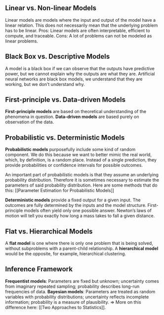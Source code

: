 ## Linear vs. Non-linear Models
Linear models are models where the input and output of the model have a linear relation. This does not necessarily mean that the underlying problem has to be linear.
Pros: Linear models are often interpretable, efficient to compute, and traceable.
Cons: A lot of problems can not be modeled as linear problems.
## Black Box vs. Descriptive Models
A model is a black box if we can observe that the outputs have predictive power, but we cannot explain why the outputs are what they are. Artificial neural networks are black box models, we understand that they are working, but we don't understand why.
## First-principle vs. Data-driven Models
**First-principle models** are based on theoretical understanding of the phenomena in question. **Data-driven models** are based purely on observation of the data. 
## Probabilistic vs. Deterministic Models
**Probabilistic models** purposefully include some kind of random component. We do this because we want to better mimic the real world, which, by definition, is a random place. Instead of a single prediction, they provide probabilities or confidence intervals for possible outcomes.

An important part of probabilistic models is that they assume an underlying probability distribution. Therefore it is sometimes necessary to estimate the parameters of said probability distribution. Here are some methods that do this: [[Parameter Estimation for Probabilistic Models]]

**Deterministic models** provide a fixed output for a given input. The outcomes are fully determined by the inputs and the model structure. First-principle models often yield only one possible answer. Newton’s laws of motion will tell you exactly how long a mass takes to fall a given distance.
## Flat vs. Hierarchical Models
A **flat model** is one where there is only one problem that is being solved, without subproblems with a parent-child relationship. A **hierarchical model** would be the opposite, for example, hierarchical clustering.
## Inference Framework
**Frequentist models**: Parameters are fixed but unknown; uncertainty comes from imaginary repeated sampling; probability describes long-run frequencies of data.
**Bayesian models**: Parameters are treated as random variables with probability distributions; uncertainty reflects incomplete information; probability is a measure of plausibility.
=> More on this difference here: [[Two Approaches to Statistics]].
